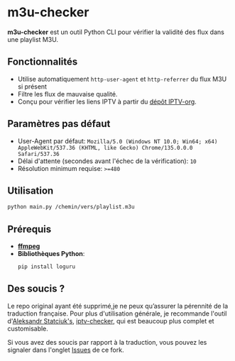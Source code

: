 # m3u-checker

**m3u-checker** est un outil Python CLI pour vérifier la validité des flux dans une playlist M3U.

## Fonctionnalités

- Utilise automatiquement `http-user-agent` et `http-referrer` du flux M3U si présent
- Filtre les flux de mauvaise qualité.
- Conçu pour vérifier les liens IPTV à partir du [dépôt IPTV-org](https://github.com/iptv-org/iptv).

## Paramètres pas défaut

- User-Agent par défaut: `Mozilla/5.0 (Windows NT 10.0; Win64; x64) AppleWebKit/537.36 (KHTML, like Gecko) Chrome/135.0.0.0 Safari/537.36`
- Délai d'attente (secondes avant l'échec de la vérification): `10`
- Résolution minimum requise: `>=480`

## Utilisation
```bash
python main.py /chemin/vers/playlist.m3u
```

## Prérequis

- [**ffmpeg**](https://ffmpeg.org/download.html) 
- **Bibliothèques Python**:
  ```bash
  pip install loguru
  ```

## Des soucis ?

Le repo original ayant été supprimé,je ne peux qu’assurer la pérennité de la traduction française. Pour plus d'utilisation générale, je recommande l'outil d'[Aleksandr Statciuk's](https://github.com/freearhey), [iptv-checker](https://github.com/freearhey/iptv-checker), qui est beaucoup plus complet et customisable.

Si vous avez des soucis par rapport à la traduction, vous pouvez les signaler dans l'onglet [Issues](https://github.com/TommyLPB39/m3u-checker-fr/issues) de ce fork.
